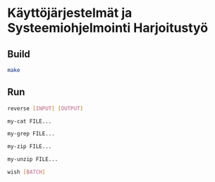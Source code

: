 # Käyttöjärjestelmät ja Systeemiohjelmointi Harjoitustyö 
## Build
```bash
make
```
## Run
```bash
reverse [INPUT] [OUTPUT]
```
```bash
my-cat FILE...
```
```bash
my-grep FILE...
```
```bash
my-zip FILE...
```
```bash
my-unzip FILE...
```
```bash
wish [BATCH]
```
